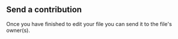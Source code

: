 
## Send a contribution

Once you have finished to edit your file you can send it to the file's owner(s).
